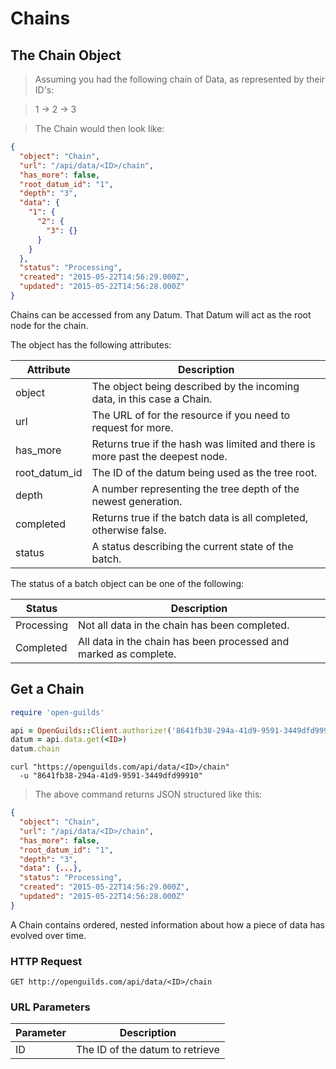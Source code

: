 # Chains

## The Chain Object

> Assuming you had the following chain of Data, as represented by their ID's:

> 1 -> 2 -> 3

> The Chain would then look like:

```json
{
  "object": "Chain",
  "url": "/api/data/<ID>/chain",
  "has_more": false,
  "root_datum_id": "1",
  "depth": "3",
  "data": {
    "1": {
      "2": {
        "3": {}
      }
    }
  },
  "status": "Processing",
  "created": "2015-05-22T14:56:29.000Z",
  "updated": "2015-05-22T14:56:28.000Z"
}
```

Chains can be accessed from any Datum. That Datum will act as the root node for
the chain.

The object has the following attributes:

Attribute | Description
--------- | -----------
object | The object being described by the incoming data, in this case a Chain.
url | The URL of for the resource if you need to request for more.
has_more | Returns true if the hash was limited and there is more past the deepest node.
root_datum_id | The ID of the datum being used as the tree root.
depth | A number representing the tree depth of the newest generation.
completed | Returns true if the batch data is all completed, otherwise false.
status | A status describing the current state of the batch.

The status of a batch object can be one of the following:

Status | Description
--------- | -----------
Processing | Not all data in the chain has been completed.
Completed | All data in the chain has been processed and marked as complete.


## Get a Chain
```ruby
require 'open-guilds'

api = OpenGuilds::Client.authorize!('8641fb38-294a-41d9-9591-3449dfd99910')
datum = api.data.get(<ID>)
datum.chain
```

```shell
curl "https://openguilds.com/api/data/<ID>/chain"
  -u "8641fb38-294a-41d9-9591-3449dfd99910"
```

> The above command returns JSON structured like this:

```json
{
  "object": "Chain",
  "url": "/api/data/<ID>/chain",
  "has_more": false,
  "root_datum_id": "1",
  "depth": "3",
  "data": {...},
  "status": "Processing",
  "created": "2015-05-22T14:56:29.000Z",
  "updated": "2015-05-22T14:56:28.000Z"
}
```

A Chain contains ordered, nested information about how a piece of data has
evolved over time.

### HTTP Request

`GET http://openguilds.com/api/data/<ID>/chain`

### URL Parameters

Parameter | Description
--------- | -----------
ID | The ID of the datum to retrieve
